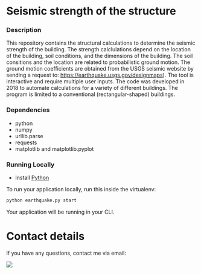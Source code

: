 # Seismic strength of the structure
### Description
This repository contains the structural calculations to determine the seismic strength of the building. The strength calclulations depend on the location of the building, soil conditions, and the dimensions of the building. The soil consitions and the location are related to probabilistic ground motion.
The ground motion coefficients are obtained from the USGS seismic website by sending a request to: https://earthquake.usgs.gov/designmaps). 
The tool is interactive and require multiple user inputs.
The code was developed in 2018 to automate calculations for a variety of different buildings.
The program is limited to a conventional (rectangular-shaped) buildings.

### Dependencies
 - python
 - numpy
 - urllib.parse
 - requests
 - matplotlib and matplotlib.pyplot

### Running Locally

* Install [Python](https://www.python.org/downloads/)


To run your application locally, run this inside the virtualenv:

```bash
python earthquake.py start
```

Your application will be running in your CLI.

# Contact details<a name="contact"></a>
If you have any questions, contact me via email: 

<a href="mailto:kathy.gomozova@gmail.com?"><img src="https://img.shields.io/badge/gmail-%23DD0031.svg?&style=for-the-badge&logo=gmail&logoColor=white"/></a>